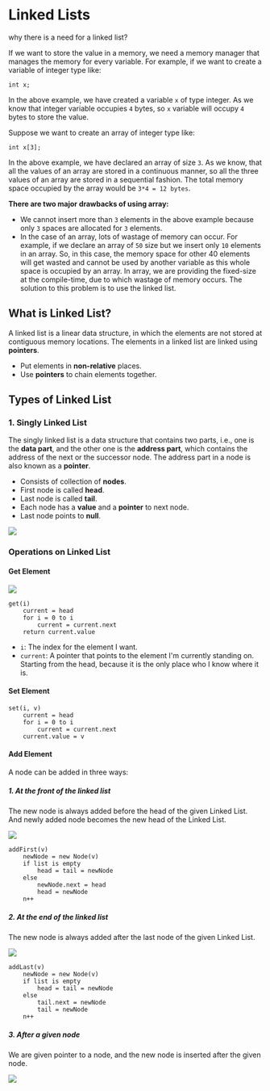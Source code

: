 # Linked Lists

why there is a need for a linked list?

If we want to store the value in a memory, we need a memory manager that manages the memory for every variable. For example, if we want to create a variable of integer type like:

```int x;```

In the above example, we have created a variable ```x``` of type integer. As we know that integer variable occupies ```4``` bytes, so ```x``` variable will occupy ```4``` bytes to store the value.

Suppose we want to create an array of integer type like:

```int x[3];```

In the above example, we have declared an array of size ```3```. As we know, that all the values of an array are stored in a continuous manner, so all the three values of an array are stored in a sequential fashion. The total memory space occupied by the array would be ```3*4 = 12 bytes```.

**There are two major drawbacks of using array:**

- We cannot insert more than ```3``` elements in the above example because only ```3``` spaces are allocated for ```3``` elements.
- In the case of an array, lots of wastage of memory can occur. For example, if we declare an array of ```50``` size but we insert only ```10``` elements in an array. So, in this case, the memory space for other 40 elements will get wasted and cannot be used by another variable as this whole space is occupied by an array.
In array, we are providing the fixed-size at the compile-time, due to which wastage of memory occurs. The solution to this problem is to use the linked list.


## What is Linked List?

A linked list is a linear data structure, in which the elements are not stored at contiguous memory locations. The elements in a linked list are linked using **pointers**.

- Put elements in **non-relative** places.
- Use **pointers** to chain elements together.

## Types of Linked List

### 1. Singly Linked List

The singly linked list is a data structure that contains two parts, i.e., one is the **data part**, and the other one is the **address part**, which contains the address of the next or the successor node. The address part in a node is also known as a **pointer**.

- Consists of collection of **nodes**.
- First node is called **head**.
- Last node is called **tail**.
- Each node has a **value** and a **pointer** to next node.
- Last node points to **null**.

![](https://media.geeksforgeeks.org/wp-content/uploads/singly-linkedlist.png)

### Operations on Linked List

#### Get Element

![](Images/Selection_159.png)

```
get(i)
	current = head
	for i = 0 to i
		current = current.next
	return current.value
```

- ```i```: The index for the element I want.
- ```current```: A pointer that points to the element I'm currently standing on. Starting from the head, because it is the only place who I know where it is.

#### Set Element

```
set(i, v)
	current = head
	for i = 0 to i
		current = current.next
	current.value = v
```

#### Add Element 

A node can be added in three ways:

##### 1. At the front of the linked list 

The new node is always added before the head of the given Linked List. And newly added node becomes the new head of the Linked List.

![](Images/Selection_160.png)

```
addFirst(v)
	newNode = new Node(v)
	if list is empty
		head = tail = newNode
	else
		newNode.next = head
		head = newNode
	n++
```

##### 2. At the end of the linked list

The new node is always added after the last node of the given Linked List. 

![](Images/Selection_161.png)

```
addLast(v)
	newNode = new Node(v)
	if list is empty
		head = tail = newNode
	else
		tail.next = newNode
		tail = newNode
	n++
```

##### 3. After a given node

We are given pointer to a node, and the new node is inserted after the given node.

![](Images/Selection_162.png)


